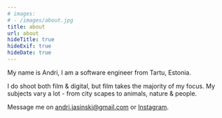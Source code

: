 ```yaml
---
# images:
# - /images/about.jpg
title: about
url: about
hideTitle: true
hideExif: true
hideDate: true
---
```


My name is Andri, I am a software engineer from Tartu, Estonia. 

I do shoot both film & digital, but film takes the majority of my focus. My subjects vary a lot - from city scapes to animals, nature & people.

Message me on andri.jasinski@gmail.com or [Instagram](https://instagram.com/andrijasinski).
